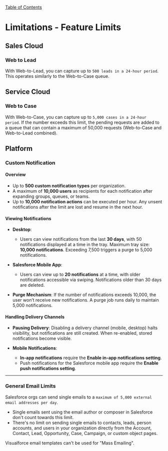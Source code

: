 [Table of Contents](../Documentation.md)

# Limitations - Feature Limits

## Sales Cloud
### Web to Lead 
With Web-to-Lead, you can capture up to `500 leads in a 24-hour period`. This operates similarly to the Web-to-Case queue.

## Service Cloud
### Web to Case

With Web-to-Case, you can capture up to `5,000 cases in a 24-hour period`. If the number exceeds this limit, the pending requests are added to a queue that can contain a maximum of 50,000 requests (Web-to-Case and Web-to-Lead combined).

## Platform

### Custom Notification
#### Overview
- Up to **500 custom notification types** per organization.
- A maximum of **10,000 users** as recipients for each notification after expanding groups, queues, or teams. 
- Up to **10,000 notification actions** can be executed per hour. Any unsent notifications after the limit are lost and resume in the next hour.
#### Viewing Notifications
- **Desktop**: 
  - Users can view notifications from the last **30 days**, with 50 notifications displayed at a time in the tray. Maximum tray size: **10,000 notifications**. Exceeding 7,500 triggers a purge to 5,000 notifications.
  
- **Salesforce Mobile App**: 
  - Users can view up to **20 notifications** at a time, with older notifications accessible via swiping. Notifications older than 30 days are deleted.
  
- **Purge Mechanism**: If the number of notifications exceeds 10,000, the user won’t receive new notifications. A purge job runs daily to maintain 5,000 notifications.

#### Handling Delivery Channels
- **Pausing Delivery**: Disabling a delivery channel (mobile, desktop) halts visibility, but notifications are still created. When re-enabled, stored notifications become visible.
  
- **Mobile Notifications**: 
  - **In-app notifications** require the **Enable in-app notifications setting**. 
  - Push notifications for the Salesforce mobile app require the **Enable push notifications setting**.

---
### General Email Limits
Salesforce orgs can send single emails to a `maximum of 5,000 external email addresses per day`.
- Single emails sent using the email author or composer in Salesforce don't count towards this limit.
- There's no limit on sending single emails to contacts, leads, person accounts, and users in your organization directly from the Account, Contact, Lead, Opportunity, Case, Campaign, or custom object pages.

Visualforce email templates can't be used for "Mass Emailing".

